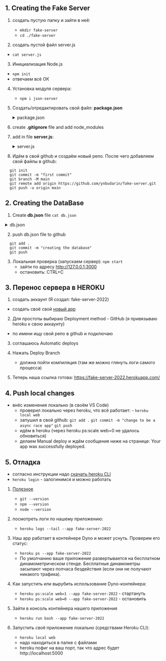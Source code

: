 ## **1. Creating the Fake Server**

1. создать пустую папку и зайти в неё:
	- `mkdir fake-server`
	- `cd ./fake-server`

2. создать пустой файл server.js
  - `cat server.js`

3. Инициализация Node.js
  - `npm init`
  - отвечаем всё ОК

4. Установка модуля сервера:
	- `npm i json-server`

5. Создать/отредактировать свой файл: **package.json**

    <details>
    <summary>package.json</summary>

    ```json
    {
      "name": "fake-server",
      "version": "1.0.0",
      "description": "fake server with fake database",
      "main": "server.js",
      "scripts": {
        "start": "node server.js"
      },
      "author": "IURII BUDARIN",
      "license": "ISC",
      "dependencies": {
        "json-server": "^0.17.0"
      }
    }
    ```
    </details>

6. create **.gitignore** file and add node_modules

7. add in file **server.js**:

    <details>
    <summary>server.js</summary>

    ```js
      const jsonServer = require('json-server');
      const server = jsonServer.create();
      const router = jsonServer.router('db.json'); // <== Will be created later
      const middlewares = jsonServer.defaults();
      const port = process.env.PORT || 3200; // <== You can change the port

      server.use(middlewares);
      server.use(router);

      server.listen(port);
    ```
    </details>

8. Идём в свой github и создаём новый репо. После чего добавляем свой файлы в github:
  ```
    git init
    git commit -m "first commit"
    git branch -M main
    git remote add origin https://github.com/ynbudarin/fake-server.git
    git push -u origin main
  ```

## **2. Creating the DataBase**

1. Create **db.json** file
	`cat db.json`
	
  <details>
  <summary>db.json</summary>

  ```json
      {
      "users": [
        {
          "id": 1,
          "first_name": "Justina",
          "last_name": "Ginglell",
          "email": "jginglell0@networkadvertising.org",
          "gender": "Female"
        },
        {
          "id": 2,
          "first_name": "Marion",
          "last_name": "Jenman",
          "email": "mjenman1@surveymonkey.com",
          "gender": "Male"
        },
        {
          "id": 10,
          "first_name": "Ingrim",
          "last_name": "Offen",
          "email": "ioffen9@slideshare.net",
          "gender": "Male"
        }
      ]
    }
  ```
  </details>

2. push db.json file to github
  ```
	git add .
	git commit -m "creating the database"
	git push
  ```

3. Локальная проверка (запускаем сервер):
	`npm start`
	- зайти по адресу http://127.0.0.1:3000
	- остановить: CTRL+C


## **3. Перенос сервера в HEROKU**

1. создать аккаунт (Я создал: fake-server-2022)
  - создать своё свой [новый app](https://dashboard.heroku.com/apps)

2. Для простоты выбираю Deployment method - GitHub (я привязываю heroku к свою аккаунту)
  - по имени ищу свой репо в github и подключаю

3. соглашаюсь Automatic deploys

4. Нажать Deploy Branch
	- должна пойти компиляция (там же можно глянуть логи самого процесса)

5. Теперь наша ссылка готова: https://fake-server-2022.herokuapp.com/

## **4. Push local changes**
  - внёс изменения локально (в своём VS Code)
	- проверил локально через heroku, что всё работает: - `heroku local web`
	- запушил в свой github:
			`git add .`
			`git commit -m "change to be a async race app"`
			`git push`
	- идём в heroku (через heroku ps:scale web=0 не удалось обновиться)
	- делаем Manual deploy и ждём сообщения ниже на странице: Your app was successfully deployed.

## **5. Отладка**
- согласно инструкции надо [скачать heroku CLI](https://devcenter.heroku.com/articles/getting-started-with-nodejs?singlepage=true)
- `heroku login` - залогинимся и можно работать

1. [Полезное](https://devcenter.heroku.com/articles/getting-started-with-nodejs?singlepage=true#declare-app-dependencies)
    - `git --version`
    - `npm --version`
    - `node --version`

2. посмотреть логи по нашему приложению:
    - `heroku logs --tail --app fake-server-2022`

3. Наш app работает в контейнере Dyno и может уснуть. Проверим его статус:
    - `heroku ps --app fake-server-2022`
    - По умолчанию ваше приложение развертывается на бесплатном динамометрическом стенде. Бесплатные динамометры засыпают через полчаса бездействия (если они не получают никакого трафика).

4. Как запустить или вырубить использование Dyno-контейнера:
    - `heroku ps:scale web=1 --app fake-server-2022` - стартануть
    - `heroku ps:scale web=0 --app fake-server-2022` - остановить

5. Зайти в консоль контейнера нашего приложения
    - `heroku run bash --app fake-server-2022`

6. Запустить своё приложение локально (средствами Heroku CLI):
    - `heroku local web`
    - надо находиться в папке с файлами
    - heroku пофиг на ваш порт, так что адрес будет http://localhost:5000
    